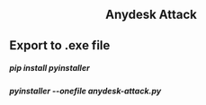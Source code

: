 <h2 align=center><b>Anydesk Attack</b></h2>

## Export to .exe file
##### pip install pyinstaller
##### pyinstaller --onefile anydesk-attack.py
